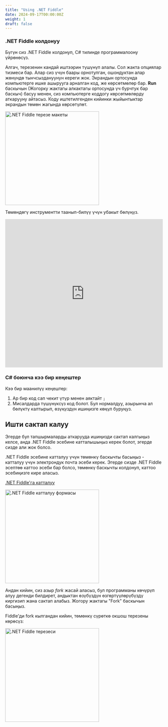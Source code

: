 ```yaml
---
title: "Using .NET Fiddle"
date: 2024-09-17T00:00:00Z
weight: 1
draft: false
---
```


### .NET Fiddle колдонуу
Бүгүн сиз .NET Fiddle колдонуп, C# тилинде программалоону үйрөнөсүз.

Алгач, терезенин кандай иштээрин түшүнүп алалы. Сол жакта опциялар тизмеси бар. Алар сиз үчүн баары орнотулган, ошондуктан алар жөнүндө тынчсыздануунун кереги жок. Экрандын ортосунда компьютерге ишке ашырууга арналган код, же көрсөтмөлөр бар. **Run** баскычын (Жогорку жактагы алкактагы ортосунда үч бурчтук бар баскыч) басуу менен, сиз компьютерге коддогу көрсөтмөлөрдү аткарууну айтасыз. Коду иштетилгенден кийинки жыйынтыктар экрандын төмөн жагында көрсөтүлөт.

<img src="../images/donetfiddle-overview.png" height="300" alt=".NET Fiddle терезе макеты" />

Төмөндөгү инструментти таанып-билүү үчүн убакыт бөлүңүз.

<iframe width="100%" height="475" src="https://dotnetfiddle.net/Widget/ccWNBp" frameborder="0"></iframe>

### C# боюнча кээ бир кеңештер

Кээ бир маанилүү кеңештер:
1. Ар бир код сап чекит үтүр менен аяктайт `;`
2. Мисалдарда түшүнүксүз код болот. Бул нормалдуу, азырынча ал бөлүктү калтырып, өзүңүздүн ишиңизге көңүл буруңуз.

## Ишти сактап калуу

Эгерде бул тапшырмаларды аткарууда ишиңизди сактап калгыңыз келсе, анда .NET Fiddle эсебине катталышыңыз керек болот, эгерде сизде али жок болсо.

.NET Fiddle эсебине катталуу үчүн төмөнкү баскычты басыңыз - катталуу үчүн электрондук почта эсеби керек. Эгерде сизде .NET Fiddle эсептөө каттоо эсеби бар болсо, төмөнкү баскычты колдонуп, каттоо эсебиңизге кире аласыз.

<a class="my-2 mx-4 btn btn-info" href="https://dotnetfiddle.net/SignUp" target="_blank">.NET Fiddle'га катталуу</a>

<img src="../images/dotnetfiddle-signup.png" height="300" alt=".NET Fiddle катталуу формасы" />

Андан кийин, сиз азыр *fork* жасай аласыз, бул программаны көчүрүп алуу дегенди билдирет, андыктан өзүбүздүн өзгөртүүлөрүбүздү киргизип жана сактап алабыз. Жогору жактагы "Fork" баскычын басыңыз.

Fiddle'ди fork кылгандан кийин, төмөнкү сүрөткө окшош терезены көрөсүз:

<img src="../images/dotnetfiddle-window.png" height="300" alt=".NET Fiddle терезеси" />